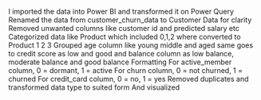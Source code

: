 I imported the data into Power BI and transformed it on Power Query
Renamed the data from customer_churn_data to Customer Data for clarity
Removed unwanted columns like customer id and predicted salary etc
Categorized data like Product which included 0,1,2 where converted to Product 1  2 3
Grouped age column like young middle and aged same goes to credit score as low and good and balance column as low balance, moderate balance and good balance
Formatting
For active_member column, 0 = dormant, 1 = active
For churn column, 0 = not churned, 1 = churned
For credit_card column, 0 = no, 1 = yes
Removed duplicates and transformed data type to suited form 
And visualized 
